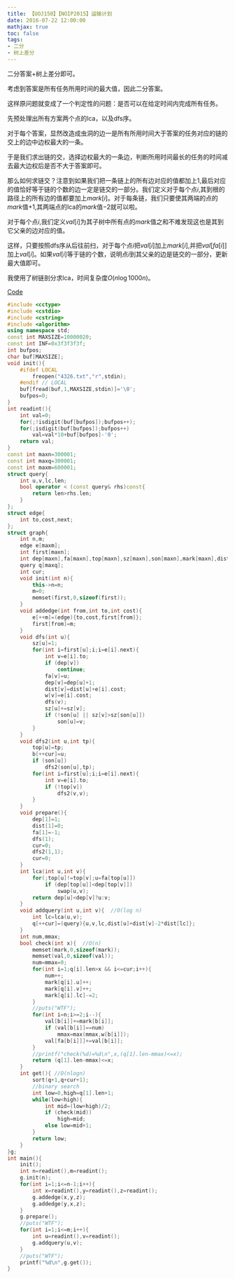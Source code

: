 ```yaml
---
title: 【UOJ150】【NOIP2015】运输计划
date: 2016-07-22 12:00:00
mathjax: true
toc: false
tags:
- 二分
- 树上差分
---
```


二分答案+树上差分即可。

<!-- more -->

考虑到答案是所有任务所用时间的最大值，因此二分答案。

这样原问题就变成了一个判定性的问题：是否可以在给定时间内完成所有任务。

先预处理出所有方案两个点的lca，以及dfs序。

对于每个答案，显然改造成虫洞的边一是所有所用时间大于答案的任务对应的链的交上的边中边权最大的一条。

于是我们求出链的交，选择边权最大的一条边，判断所用时间最长的任务的时间减去最大边权后是否不大于答案即可。

那么如何求链交？注意到如果我们把一条链上的所有边对应的值都加上$1$,最后对应的值恰好等于链的个数的边一定是链交的一部分。我们定义对于每个点$i$,其到根的路径上的所有边的值都要加上$mark[i]$。对于每条链，我们只要使其两端的点的$mark$值$+1$,其两端点的lca的$mark$值$-2$就可以啦。

对于每个点$i$,我们定义$val[i]$为其子树中所有点的$mark$值之和不难发现这也是其到它父亲的边对应的值。

这样，只要按照dfs序从后往前扫，对于每个点$i$把$val[i]$加上$mark[i]$,并把$val[fa[i]]$加上$val[i]$。如果$val[i]$等于链的个数，说明点$i$到其父亲的边是链交的一部分，更新最大值即可。

我使用了树链剖分求lca，时间复杂度$O(n\log{1000n})$。

[Code](https://github.com/q234rty/OJ-Codes/blob/master/UOJ/150.cpp)

```cpp
#include <cctype>
#include <cstdio>
#include <cstring>
#include <algorithm>
using namespace std;
const int MAXSIZE=10000020;
const int INF=0x3f3f3f3f;
int bufpos;
char buf[MAXSIZE];
void init(){
    #ifdef LOCAL
        freopen("4326.txt","r",stdin);
    #endif // LOCAL
    buf[fread(buf,1,MAXSIZE,stdin)]='\0';
    bufpos=0;
}
int readint(){
    int val=0;
    for(;!isdigit(buf[bufpos]);bufpos++);
    for(;isdigit(buf[bufpos]);bufpos++)
        val=val*10+buf[bufpos]-'0';
    return val;
}
const int maxn=300001;
const int maxq=300001;
const int maxm=600001;
struct query{
    int u,v,lc,len;
    bool operator < (const query& rhs)const{
        return len>rhs.len;
    }
};
struct edge{
    int to,cost,next;
};
struct graph{
    int n,m;
    edge e[maxm];
    int first[maxn];
    int dep[maxn],fa[maxn],top[maxn],sz[maxn],son[maxn],mark[maxn],dist[maxn],w[maxn],val[maxn],b[maxn];
    query q[maxq];
    int cur;
    void init(int n){
        this->n=n;
        m=0;
        memset(first,0,sizeof(first));
    }
    void addedge(int from,int to,int cost){
        e[++m]=(edge){to,cost,first[from]};
        first[from]=m;
    }
    void dfs(int u){
        sz[u]=1;
        for(int i=first[u];i;i=e[i].next){
            int v=e[i].to;
            if (dep[v])
                continue;
            fa[v]=u;
            dep[v]=dep[u]+1;
            dist[v]=dist[u]+e[i].cost;
            w[v]=e[i].cost;
            dfs(v);
            sz[u]+=sz[v];
            if (!son[u] || sz[v]>sz[son[u]])
                son[u]=v;
        }
    }
    void dfs2(int u,int tp){
        top[u]=tp;
        b[++cur]=u;
        if (son[u])
            dfs2(son[u],tp);
        for(int i=first[u];i;i=e[i].next){
            int v=e[i].to;
            if (!top[v])
                dfs2(v,v);
        }
    }
    void prepare(){
        dep[1]=1;
        dist[1]=0;
        fa[1]=-1;
        dfs(1);
        cur=0;
        dfs2(1,1);
        cur=0;
    }
    int lca(int u,int v){
        for(;top[u]!=top[v];u=fa[top[u]])
            if (dep[top[u]]<dep[top[v]])
                swap(u,v);
        return dep[u]<dep[v]?u:v;
    }
    void addquery(int u,int v){  //O(log n)
        int lc=lca(u,v);
        q[++cur]=(query){u,v,lc,dist[u]+dist[v]-2*dist[lc]};
    }
    int num,mmax;
    bool check(int x){  //O(n)
        memset(mark,0,sizeof(mark));
        memset(val,0,sizeof(val));
        num=mmax=0;
        for(int i=1;q[i].len>x && i<=cur;i++){
            num++;
            mark[q[i].u]++;
            mark[q[i].v]++;
            mark[q[i].lc]-=2;
        }
        //puts("WTF");
        for(int i=n;i>=2;i--){
            val[b[i]]+=mark[b[i]];
            if (val[b[i]]==num)
                mmax=max(mmax,w[b[i]]);
            val[fa[b[i]]]+=val[b[i]];
        }
        //printf("check(%d)=%d\n",x,(q[1].len-mmax)<=x);
        return (q[1].len-mmax)<=x;
    }
    int get(){ //O(nlogn)
        sort(q+1,q+cur+1);
        //binary search
        int low=0,high=q[1].len+1;
        while(low<high){
            int mid=(low+high)/2;
            if (check(mid))
                high=mid;
            else low=mid+1;
        }
        return low;
    }
}g;
int main(){
    init();
    int n=readint(),m=readint();
    g.init(n);
    for(int i=1;i<=n-1;i++){
        int x=readint(),y=readint(),z=readint();
        g.addedge(x,y,z);
        g.addedge(y,x,z);
    }
    g.prepare();
    //puts("WTF");
    for(int i=1;i<=m;i++){
        int u=readint(),v=readint();
        g.addquery(u,v);
    }
    //puts("WTF");
    printf("%d\n",g.get());
}
```









